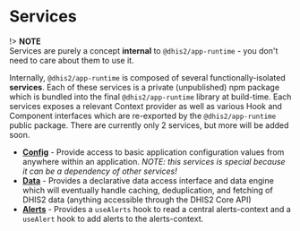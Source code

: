 # Services

!> **NOTE**<br/>Services are purely a concept **internal** to `@dhis2/app-runtime` - you don't need to care about them to use it.

Internally, `@dhis2/app-runtime` is composed of several functionally-isolated **services**. Each of these services is a private (unpublished) npm package which is bundled into the final `@dhis2/app-runtime` library at build-time. Each services exposes a relevant Context provider as well as various Hook and Component interfaces which are re-exported by the `@dhis2/app-runtime` public package. There are currently only 2 services, but more will be added soon.

-   [**Config**](https://github.com/dhis2/app-runtime/blob/master/services/config) - Provide access to basic application configuration values from anywhere within an application. _NOTE: this services is special because it can be a dependency of other services!_
-   [**Data**](https://github.com/dhis2/app-runtime/blob/master/services/data) - Provides a declarative data access interface and data engine which will eventually handle caching, deduplication, and fetching of DHIS2 data (anything accessible through the DHIS2 Core API)
-   [**Alerts**](https://github.com/dhis2/app-runtime/blob/master/services/alerts) - Provides a `useAlerts` hook to read a central alerts-context and a `useAlert` hook to add alerts to the alerts-context.
